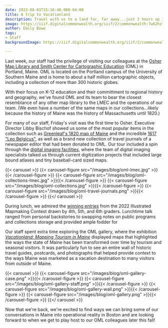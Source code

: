 ```yaml
---
date: 2022-08-01T15:16:48.000-04:00
title: A trip to Vacationland
description: Travel with us to a land far, far away...just 2 hours up I-95.
image: https://iiif.digitalcommonwealth.org/iiif/2/commonwealth:7w62hz17g/full/1200,/0/default.jpg
author: Emily Bowe
tags:
- Staff
backgroundImage: https://iiif.digitalcommonwealth.org/iiif/2/commonwealth:7w62hz17g/full/1200,/0/default.jpg

---
```

Last week, our staff had the privilege of visiting our colleagues at the [Osher Map Library and Smith Center for Cartographic Education](https://oshermaps.org/) (OML) in Portland, Maine. OML is located on the Portland campus of the University of Southern Maine and is home to about a half million cartographic objects, including a collection of more than 300 historic globes. 

With their focus on K-12 education and their committment to regional history and geography, we've found OML and its team to bear the closest resemblance of any other map library to the LMEC and the operations of our team. (We even have a number of the same maps in our collections...likely because the history of Maine was the history of Massachusetts until 1820.)

For many of our staff, Friday's visit was the first time to Osher. Executive Director Libby Bischof showed us some of the most popular items in the collection such as [Greenleaf's 1820 map of Maine](https://oshermaps.org/browse-maps?id=110469) and the incredible [1617 "Leo Belgicus"](https://oshermaps.org/browse-maps?id=113095), as well as a brand new collection of travel journals of a newspaper editor that had been donated to OML. Our tour included a spin through the [digital imaging facilities](https://oshermaps.org/about/imaging-services), where the team of digital imaging specialists talked us through current digitization projects that included large bound atlases and tiny baseball-card sized maps. 

{{< carousel >}}
    {{< carousel-figure src="/images/blog/oml-lmec.jpg" >}}{{< /carousel-figure >}}
    {{< carousel-figure src="/images/blog/oml-collections-lmec.jpg" >}}{{< /carousel-figure >}}
    {{< carousel-figure src="/images/blog/oml-collections.jpg" >}}{{< /carousel-figure >}}
    {{< carousel-figure src="/images/blog/oml-travel-journals.png" >}}{{< /carousel-figure >}}
{{</ carousel >}}

During lunch, we admired the [winning entries](https://oshermaps.org/contest/) from the 2022 Illustrated Mapmaking Contest drawn by 4th, 5th, and 6th graders. Lunchtime talk ranged from personal backstories to swapping notes on public programs and collections storage and provided ample fodder for 

Our staff spent extra time exploring the OML gallery, where the exhibition [*Vacationland: Mapping Tourism in Maine*](https://oshermaps.org/news) displayed maps that highlighted the ways the state of Maine has been transformed over time by tourism and seasonal visitors. It was particularly fun to see an entire wall of historic travel guides, postcards, and photographs that helped provide context to the ways Maine was marketed as a vacation destination to many visitors from outside of Maine. 

{{< carousel >}}
    {{< carousel-figure src="/images/blog/oml-gallery-case.png" >}}{{< /carousel-figure >}}
    {{< carousel-figure src="/images/blog/oml-gallery-staff.png" >}}{{< /carousel-figure >}}
    {{< carousel-figure src="/images/blog/oml-gallery-wall.png" >}}{{< /carousel-figure >}}
    {{< carousel-figure src="/images/blog/oml-gallery.png" >}}{{< /carousel-figure >}}
{{</ carousel >}}

Now that we're back, we're excited to find ways we can bring some of our conversations in Maine into operational reality in Boston and are looking forward to when we get to play host to our OML colleagues later this fall!